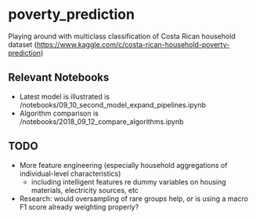# poverty_prediction
Playing around with multiclass classification of Costa Rican household dataset (https://www.kaggle.com/c/costa-rican-household-poverty-prediction)

## Relevant Notebooks
- Latest model is illustrated is /notebooks/09_10_second_model_expand_pipelines.ipynb
- Algorithm comparison is /notebooks/2018_09_12_compare_algorithms.ipynb

## TODO 
- More feature engineering (especially household aggregations of individual-level characteristics) 
    - including intelligent features re dummy variables on housing materials, electricity sources, etc
- Research: would oversampling of rare groups help, or is using a macro F1 score already weighting properly? 
